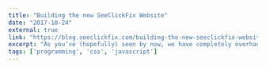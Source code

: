 ```yaml
---
title: "Building the new SeeClickFix Website"
date: "2017-10-24"
external: true
link: "https://blog.seeclickfix.com/building-the-new-seeclickfix-website-1b6795d8f0c4"
excerpt: "As you’ve (hopefully) seen by now, we have completely overhauled the SeeClickFix homepage and corporate website. I share my favorite code from the new site."
tags: ['programming', 'css', 'javascript']
---
```

